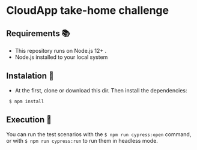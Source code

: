 # CloudApp take-home challenge

## Requirements 📚

- This repository runs on Node.js 12+ .
- Node.js installed to your local system

## Instalation 🔌

- At the first, clone or download this dir. Then install the dependencies:

` $ npm install`

## Execution 🚀

You can run the test scenarios with the `$ npm run cypress:open` command, or with `$ npm run cypress:run` to run them in headless mode.
